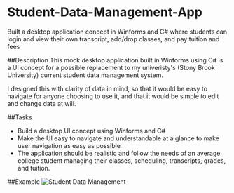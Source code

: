 # Student-Data-Management-App
Built a desktop application concept in Winforms and C# where students can login and view their own transcript, add/drop classes, and pay tuition and fees


##Description
This mock desktop application built in Winforms using C# is a UI concept for a possible replacement to my univeristy's (Stony Brook University) current student data management system. 

I designed this with clarity of data in mind, so that it would be easy to navigate for anyone choosing to use it, and that it would be simple to edit and change data at will.


##Tasks
- Build a desktop UI concept using Winforms and C#
- Make the UI easy to navigate and understandable at a glance to make user navigation as easy as possible
- The application should be realistic and follow the needs of an average college student managing their classes, scheduling, transcripts, grades, and tuition. 


##Example
![Student Data Management]()

